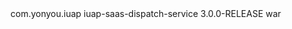  <dependency>
  <groupId>com.yonyou.iuap</groupId>
  <artifactId>iuap-saas-dispatch-service</artifactId>
  <version>3.0.0-RELEASE</version>
  <type>war</type>
 </dependency>
